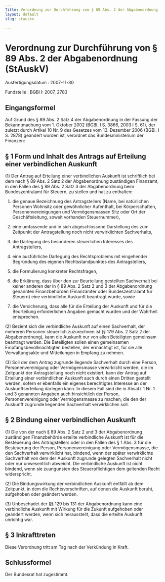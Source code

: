 ```yaml
---
Title: Verordnung zur Durchführung von § 89 Abs. 2 der Abgabenordnung
layout: default
slug: stauskv

---
```


# Verordnung zur Durchführung von § 89 Abs. 2 der Abgabenordnung (StAuskV)

Ausfertigungsdatum
:   2007-11-30

Fundstelle
:   BGBl I: 2007, 2783


## Eingangsformel

Auf Grund des § 89 Abs. 2 Satz 4 der Abgabenordnung in der Fassung der
Bekanntmachung vom 1. Oktober 2002 (BGBl. I S. 3866, 2003 I S. 61),
der zuletzt durch Artikel 10 Nr. 9 des Gesetzes vom 13. Dezember 2006
(BGBl. I S. 2878) geändert worden ist, verordnet das Bundesministerium
der Finanzen:


## § 1 Form und Inhalt des Antrags auf Erteilung einer verbindlichen Auskunft

(1) Der Antrag auf Erteilung einer verbindlichen Auskunft ist
schriftlich bei dem nach § 89 Abs. 2 Satz 2 der Abgabenordnung
zuständigen Finanzamt, in den Fällen des § 89 Abs. 2 Satz 3 der
Abgabenordnung beim Bundeszentralamt für Steuern, zu stellen und hat
zu enthalten:

1.  die genaue Bezeichnung des Antragstellers (Name, bei natürlichen
    Personen Wohnsitz oder gewöhnlicher Aufenthalt, bei Körperschaften,
    Personenvereinigungen und Vermögensmassen Sitz oder Ort der
    Geschäftsleitung, soweit vorhanden Steuernummer),


2.  eine umfassende und in sich abgeschlossene Darstellung des zum
    Zeitpunkt der Antragstellung noch nicht verwirklichten Sachverhalts,


3.  die Darlegung des besonderen steuerlichen Interesses des
    Antragstellers,


4.  eine ausführliche Darlegung des Rechtsproblems mit eingehender
    Begründung des eigenen Rechtsstandpunktes des Antragstellers,


5.  die Formulierung konkreter Rechtsfragen,


6.  die Erklärung, dass über den zur Beurteilung gestellten Sachverhalt
    bei keiner anderen der in § 89 Abs. 2 Satz 2 und 3 der Abgabenordnung
    genannten Finanzbehörden (Finanzämter oder Bundeszentralamt für
    Steuern) eine verbindliche Auskunft beantragt wurde, sowie


7.  die Versicherung, dass alle für die Erteilung der Auskunft und für die
    Beurteilung erforderlichen Angaben gemacht wurden und der Wahrheit
    entsprechen.




(2) Bezieht sich die verbindliche Auskunft auf einen Sachverhalt, der
mehreren Personen steuerlich zuzurechnen ist (§ 179 Abs. 2 Satz 2 der
Abgabenordnung), kann die Auskunft nur von allen Beteiligten gemeinsam
beantragt werden. Die Beteiligten sollen einen gemeinsamen
Empfangsbevollmächtigten bestellen, der ermächtigt ist, für sie alle
Verwaltungsakte und Mitteilungen in Empfang zu nehmen.

(3) Soll der dem Antrag zugrunde liegende Sachverhalt durch eine
Person, Personenvereinigung oder Vermögensmasse verwirklicht werden,
die im Zeitpunkt der Antragstellung noch nicht existiert, kann der
Antrag auf Erteilung einer verbindlichen Auskunft auch durch einen
Dritten gestellt werden, sofern er ebenfalls ein eigenes berechtigtes
Interesse an der Auskunftserteilung darlegen kann. In diesem Fall sind
die in Absatz 1 Nr. 1 und 3 genannten Angaben auch hinsichtlich der
Person, Personenvereinigung oder Vermögensmasse zu machen, die den der
Auskunft zugrunde liegenden Sachverhalt verwirklichen soll.


## § 2 Bindung einer verbindlichen Auskunft

(1) Die von der nach § 89 Abs. 2 Satz 2 und 3 der Abgabenordnung
zuständigen Finanzbehörde erteilte verbindliche Auskunft ist für die
Besteuerung des Antragstellers oder in den Fällen des § 1 Abs. 3 für
die Besteuerung der Person, Personenvereinigung oder Vermögensmasse,
die den Sachverhalt verwirklicht hat, bindend, wenn der später
verwirklichte Sachverhalt von dem der Auskunft zugrunde gelegten
Sachverhalt nicht oder nur unwesentlich abweicht. Die verbindliche
Auskunft ist nicht bindend, wenn sie zuungunsten des Steuerpflichtigen
dem geltenden Recht widerspricht.

(2) Die Bindungswirkung der verbindlichen Auskunft entfällt ab dem
Zeitpunkt, in dem die Rechtsvorschriften, auf denen die Auskunft
beruht, aufgehoben oder geändert werden.

(3) Unbeschadet der §§ 129 bis 131 der Abgabenordnung kann eine
verbindliche Auskunft mit Wirkung für die Zukunft aufgehoben oder
geändert werden, wenn sich herausstellt, dass die erteilte Auskunft
unrichtig war.


## § 3 Inkrafttreten

Diese Verordnung tritt am Tag nach der Verkündung in Kraft.


## Schlussformel

Der Bundesrat hat zugestimmt.


